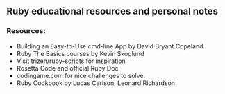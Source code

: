 ## Ruby educational resources and personal notes

### Resources:
- Building an Easy-to-Use cmd-line App by David Bryant Copeland
- Ruby The Basics courses by Kevin Skoglund 
- Visit trizen/ruby-scripts for inspiration
- Rosetta Code and official Ruby Doc 
- codingame.com for nice challenges to solve.
- Ruby Cookbook by Lucas Carlson, Leonard Richardson
